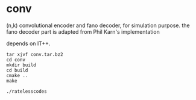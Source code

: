 conv
====

(n,k) convolutional encoder and fano decoder, for simulation purpose.
the fano decoder part is adapted from Phil Karn's implementation

depends on IT++.

    tar xjvf conv.tar.bz2
    cd conv
    mkdir build
    cd build
    cmake ..
    make
 
    ./ratelesscodes
